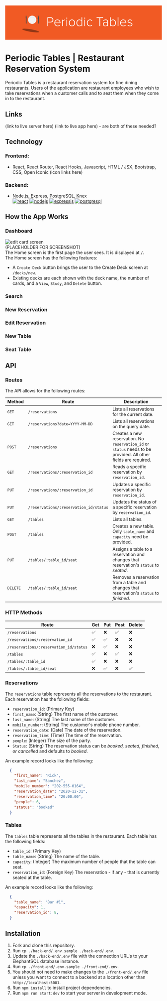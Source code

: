 ![Periodic Tables](https://raw.githubusercontent.com/micah-patrick/restaurant-reservation/main/front-end/src/readme/readme-header.png "Periodic Tables")

#
# Periodic Tables | Restaurant Reservation System


Periodic Tables is a restaurant reservation system for fine dining restaurants. Users of the application are restaurant employees who wish to take reservations when a customer calls and to seat them when they come in to the restaurant.

## Links
(link to live server here)
(link to live app here) - are both of these needed?

## Technology

### Frontend:
- React, React Router, React Hooks, Javascript, HTML / JSX, Bootstrap, CSS, Open Iconic
(icon links here)

### Backend:
- Node.js, Express, PostgreSQL, Knex  
[![react](https://cdn.iconscout.com/icon/free/png-192/react-1-282599.png)](https://reactjs.org/)
[![nodejs](https://cdn.iconscout.com/icon/free/png-192/node-js-1174925.png)](https://nodejs.org/en/) 
[![expressjs](https://hackr.io/tutorials/learn-express-js/logo/logo-express-js?ver=1557508379)](https://expressjs.com/)
[![postgresql](https://cdn.iconscout.com/icon/free/png-192/postgresql-11-1175122.png)](https://www.postgresql.org/)

## How the App Works
### Dashboard
![edit card screen](/screenshots/new/edit-card-screen.jpg)  
(PLACEHOLDER FOR SCREENSHOT)  
The Home screen is the first page the user sees. It is displayed at `/`.  
The Home screen has the following features:
- A `Create Deck` button brings the user to the Create Deck screen at `/decks/new`.
- Existing decks are each shown with the deck name, the number of cards, and a `View`, `Study`, and `Delete` button.

### Search

### New Reservation

### Edit Reservation

### New Table

### Seat Table

## API

### Routes

The API allows for the following routes:

Method | Route | Description
 -|-|-
| `GET` | `/reservations` | Lists all reservations for the current date.
| `GET` | `/reservations?date=YYYY-MM-DD` | Lists all reservations on the query date.
| `POST` | `/reservations` | Creates a new reservation. No `reservation_id` or `status` needs to be provided. All other fields are required.
| `GET` | `/reservations/:reservation_id` | Reads a specific reservation by `reservation_id`.
| `PUT` | `/reservations/:reservation_id` | Updates a specific reservation by `reservation_id`.
| `PUT` | `/reservations/:reservation_id/status` | Updates the status of a specific reservation by `reservation_id`.
| `GET` | `/tables` | Lists all tables.
| `POST` | `/tables` | Creates a new table. Only `table_name` and `capacity` need be provided.
| `PUT` | `/tables/:table_id/seat` | Assigns a table to a reservation and changes that reservation's `status` to _seated_.
| `DELETE` | `/tables/:table_id/seat` | Removes a reservation from a table and changes that reservation's `status` to _finished_.

### HTTP Methods
| Route       | Get         | Put        | Post         | Delete       |      
| ----------- | ----------- | ---------- | ------------ | ------------ |
| ```/reservations```      | ✅      |❌      | ✅    |       ❌       |
| ```/reservations/:reservation_id```   | ✅        | ✅       | ❌         | ❌         |
| ```/reservations/:reservation_id/status```      | ❌      |✅      | ❌    |       ❌       |
| ```/tables```   | ✅        | ❌       | ✅         | ❌         |
| ```/tables/:table_id```   | ✅        | ❌       | ❌         | ❌         |
| ```/tables/:table_id/seat```   | ❌        | ✅       | ❌         | ✅         |

### Reservations

The `reservations` table represents all the reservations to the restaurant. Each reservation has the following fields:

- `reservation_id`: (Primary Key)
- `first_name`: (String) The first name of the customer.
- `last_name`: (String) The last name of the customer.
- `mobile_number`: (String) The customer's mobile phone number.
- `reservation_date`: (Date) The date of the reservation.
- `reservation_time`: (Time) The time of the reservation.
- `people`: (Integer) The size of the party.
- `Status`: (String) The reservation status can be _booked, seated, finished, or cancelled_ and defaults to _booked_.

An example record looks like the following:

```json
  {
    "first_name": "Rick",
    "last_name": "Sanchez",
    "mobile_number": "202-555-0164",
    "reservation_date": "2020-12-31",
    "reservation_time": "20:00:00",
    "people": 6,
    "status": "booked"
  }
```
### Tables

The `tables` table represents all the tables in the restaurant. Each table has the following fields:

- `table_id`: (Primary Key)
- `table_name`: (String) The name of the table.
- `capacity`: (Integer) The maximum number of people that the table can seat.
- `reservation_id`: (Foreign Key) The reservation - if any - that is currently seated at the table.

An example record looks like the following:

```json
  {
    "table_name": "Bar #1",
    "capacity": 1,
    "reservation_id": 8,
  }
```

## Installation

1. Fork and clone this repository.
1. Run `cp ./back-end/.env.sample ./back-end/.env`.
1. Update the `./back-end/.env` file with the connection URL's to your ElephantSQL database instance.
1. Run `cp ./front-end/.env.sample ./front-end/.env`.
1. You should not need to make changes to the `./front-end/.env` file unless you want to connect to a backend at a location other than `http://localhost:5001`.
1. Run `npm install` to install project dependencies.
1. Run `npm run start:dev` to start your server in development mode.
